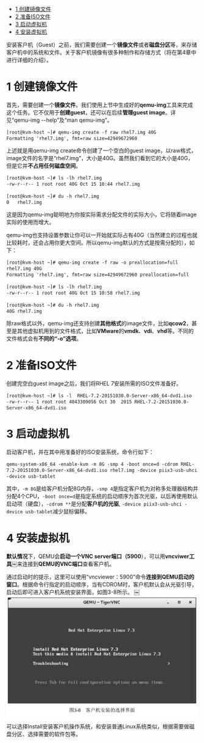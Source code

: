 
<!-- @import "[TOC]" {cmd="toc" depthFrom=1 depthTo=6 orderedList=false} -->

<!-- code_chunk_output -->

- [1 创建镜像文件](#1-创建镜像文件)
- [2 准备ISO文件](#2-准备iso文件)
- [3 启动虚拟机](#3-启动虚拟机)
- [4 安装虚拟机](#4-安装虚拟机)

<!-- /code_chunk_output -->

安装客户机（Guest）之前，我们需要创建一个**镜像文件**或者**磁盘分区**等，来存储客户机中的系统和文件。关于客户机镜像有很多种制作和存储方式（将在第4章中进行详细的介绍）。

# 1 创建镜像文件

首先，需要创建一个**镜像文件**。我们使用上节中生成好的**qemu\-img**工具来完成这个任务。它不仅用于**创建guest**，还可以在后续**管理guest image**。详见“qemu\-img \-\-help”及“man qemu\-img”。

```
[root@kvm-host ~]# qemu-img create -f raw rhel7.img 40G
Formatting 'rhel7.img', fmt=raw size=42949672960
```

上述就是用qemu\-img create命令创建了一个空白的guest image，以raw格式，image文件的名字是“rhel7.img”，大小是40G。虽然我们看到它的大小是40G，但是它并**不占用任何磁盘空间**。

```
[root@kvm-host ~]# ls -lh rhel7.img ￼
-rw-r--r-- 1 root root 40G Oct 15 10:44 rhel7.img￼

[root@kvm-host ~]# du -h rhel7.img ￼
0   rhel7.img
```

这是因为qemu\-img聪明地为你按实际需求分配文件的实际大小，它将随着image实际的使用而增大。

qemu\-img也支持设置参数让你可以一开始就实际占有40G（当然建立的过程也就比较耗时，还会占用你更大空间。所以qemu\-img默认的方式是按需分配的），如下：

```
[root@kvm-host ~]# qemu-img create -f raw -o preallocation=full rhel7.img 40G￼
Formatting 'rhel7.img', fmt=raw size=42949672960 preallocation=full￼

[root@kvm-host ~]# ls -lh rhel7.img 
-rw-r--r-- 1 root root 40G Oct 15 10:58 rhel7.img￼

[root@kvm-host ~]# du -h rhel7.img 
40G rhel7.img
```

除raw格式以外，qemu\-img还支持创建**其他格式**的image文件，比如**qcow2**，甚至是其他虚拟机用到的文件格式，比如**VMware**的**vmdk**、**vdi**、**vhd**等。不同的文件格式会有**不同的“\-o”选项**。

# 2 准备ISO文件

创建完空白guest image之后，我们将RHEL 7安装所需的ISO文件准备好。

```
[root@kvm-host ~]# ls -l  RHEL-7.2-20151030.0-Server-x86_64-dvd1.iso ￼
-rw-r--r-- 1 root root 4043309056 Oct 30  2015 RHEL-7.2-20151030.0-Server-x86_64-dvd1.iso
```

# 3 启动虚拟机

启动客户机，并在其中用准备好的ISO安装系统，命令行如下：

```
qemu-system-x86_64 -enable-kvm -m 8G -smp 4 -boot once=d -cdrom RHEL-7.2-20151030.0-Server-x86_64-dvd1.iso rhel7.img -device piix3-usb-uhci -device usb-tablet
```

其中，`-m 8G`是给客户机分配8G内存，`-smp 4`是指定客户机为对称多处理器结构并分配4个CPU，`-boot once=d`是指定系统的启动顺序为首次光驱，以后再使用默认启动项（硬盘），`-cdrom **`是分配**客户机的光驱**, `-device piix3-usb-uhci -device usb-tablet`减少鼠标偏移。

# 4 安装虚拟机

**默认情况**下，QEMU会**启动一个VNC server端口（5900**），可以用**vncviwer工具**￼来连接到**QEMU的VNC端口**查看客户机。

通过启动时的提示，这里可以使用“vncviewer：5900”命令**连接到QEMU启动的窗口**。根据命令行指定的启动顺序，当有CDROM时，客户机默认会从光驱引导，启动后即可进入客户机系统安装界面，如图3\-8所示。
￼
![](./images/2019-05-15-22-58-47.png)

可以选择Install安装客户机操作系统，和安装普通Linux系统类似，根据需要做磁盘分区、选择需要的软件包等。
